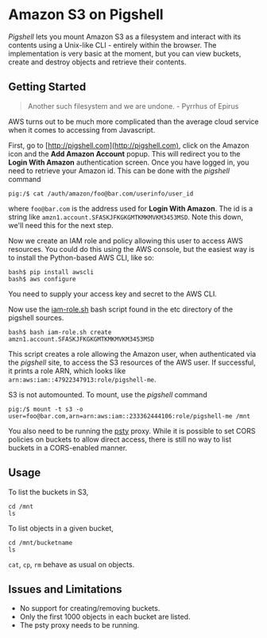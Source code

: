 Amazon S3 on Pigshell
========================

_Pigshell_ lets you mount Amazon S3 as a filesystem and interact with its
contents using a Unix-like CLI - entirely within the browser. The
implementation is very basic at the moment, but you can view buckets, create
and destroy objects and retrieve their contents.

## Getting Started ##

> Another such filesystem and we are undone. - Pyrrhus of Epirus

AWS turns out to be much more complicated than the average cloud service
when it comes to accessing from Javascript.

First, go to [http://pigshell.com](http://pigshell.com), click on the Amazon
icon and the **Add Amazon Account** popup. This will redirect you to the
**Login With Amazon** authentication screen. Once you have logged in, you
need to retrieve your Amazon id. This can be done with the _pigshell_ command

    pig:/$ cat /auth/amazon/foo@bar.com/userinfo/user_id

where `foo@bar.com` is the address used for **Login With Amazon**. The id is
a string like `amzn1.account.SFASKJFKGKGMTKMKMVKM3453MSD`. Note this down,
we'll need this for the next step.

Now we create an IAM role and policy allowing this user to access AWS
resources. You could do this using the AWS console, but the easiest way is to
install the Python-based AWS CLI, like so:

    bash$ pip install awscli
    bash$ aws configure

You need to supply your access key and secret to the AWS CLI.

Now use the [iam-role.sh](https://github.com/pigshell/pigshell/tree/v0.7/etc)
bash script found in the etc directory of the pigshell sources.

    bash$ bash iam-role.sh create amzn1.account.SFASKJFKGKGMTKMKMVKM3453MSD

This script creates a role allowing the Amazon user, when authenticated via the
_pigshell_ site, to access the S3 resources of the AWS user. If successful, it
prints a role ARN, which looks like `arn:aws:iam::47922347913:role/pigshell-me`.

S3 is not automounted. To mount, use the _pigshell_ command

    pig:/$ mount -t s3 -o user=foo@bar.com,arn=arn:aws:iam::233362444106:role/pigshell-me /mnt

You also need to be running the [psty](psty) proxy. While it is possible to
set CORS policies on buckets to allow direct access, there is still no way
to list buckets in a CORS-enabled manner.

## Usage

To list the buckets in S3,

    cd /mnt
    ls

To list objects in a given bucket,

    cd /mnt/bucketname
    ls

`cat`, `cp`, `rm` behave as usual on objects.

## Issues and Limitations ##

-   No support for creating/removing buckets.
-   Only the first 1000 objects in each bucket are listed.
-   The psty proxy needs to be running.
